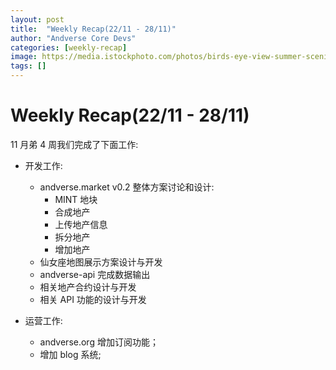 ```yaml
---
layout: post
title:  "Weekly Recap(22/11 - 28/11)"
author: "Andverse Core Devs"
categories: [weekly-recap]
image: https://media.istockphoto.com/photos/birds-eye-view-summer-scenic-landscape-at-sunset-picture-id803068120?b=1&k=20&m=803068120&s=170667a&w=0&h=l9Bc7qCRUVhXqGlIA5hsrdBf_l9zjpimk6zAoARpaTE=
tags: []
---
```


# Weekly Recap(22/11 - 28/11)

11 月弟 4 周我们完成了下面工作:

- 开发工作:
    - andverse.market v0.2 整体方案讨论和设计:
        - MINT 地块
        - 合成地产
        - 上传地产信息
        - 拆分地产
        - 增加地产
    - 仙女座地图展示方案设计与开发
    - andverse-api 完成数据输出 
    - 相关地产合约设计与开发
    - 相关 API 功能的设计与开发 

- 运营工作:
    - andverse.org 增加订阅功能；
    - 增加 blog 系统;
